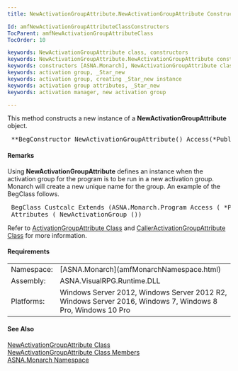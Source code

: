 ```yaml
---
title: NewActivationGroupAttribute.NewActivationGroupAttribute Constructor()

Id: amfNewActivationGroupAttributeClassConstructors
TocParent: amfNewActivationGroupAttributeClass
TocOrder: 10

keywords: NewActivationGroupAttribute class, constructors
keywords: NewActivationGroupAttribute.NewActivationGroupAttribute constructors
keywords: constructors [ASNA.Monarch], NewActivationGroupAttribute class
keywords: activation group, _Star_new
keywords: activation group, creating _Star_new instance
keywords: activation group attributes, _Star_new
keywords: activation manager, new activation group

---
```


This method constructs a new instance of a **NewActivationGroupAttribute** object.
<pre class="prettyprint"> **BegConstructor NewActivationGroupAttribute() Access(*Public)**       </pre>

#### Remarks
Using **NewActivationGroupAttribute** defines an instance when the activation group for the program is to be run in a new activation group. Monarch will create a new unique name for the group. An example of the BegClass follows.
<pre class="example"> BegClass Custcalc Extends (ASNA.Monarch.Program Access ( *Public ) +
 Attributes ( NewActivationGroup ())</pre>

Refer to [ ActivationGroupAttribute Class](amfActivationGroupAttributeClass.html) and [ CallerActivationGroupAttribute Class](amfCallerActivationGroupAttributeClass.html) for more information.
<!-- start -->

#### Requirements
<table class="dttable" cellspacing="0" cellpadding="4" width="60%">
           <colgroup>
            <col width="15%" style="font-weight:bold" />
            <col width="85%" />
          </colgroup>
          <tr>
            <td>Namespace:</td>
            <td>[ASNA.Monarch](amfMonarchNamespace.html)</td>
          </tr>
          <tr>
            <td>Assembly:</td>
            <td>ASNA.VisualRPG.Runtime.DLL</td>
          </tr>
         <tr>
            <td>Platforms:</td>
            <td> Windows Server 2012, Windows Server 2012 R2, Windows Server 2016, Windows 7, Windows 8 Pro, Windows 10 Pro</td>
         </tr>
</table>

<!-- end -->

#### See Also
[ NewActivationGroupAttribute Class](amfNewActivationGroupAttributeClass.html)<br />[ NewActivationGroupAttribute Class Members](amfNewActivationGroupAttributeClassMembers.html)<br />[ASNA.Monarch Namespace](amfMonarchNamespace.html)
